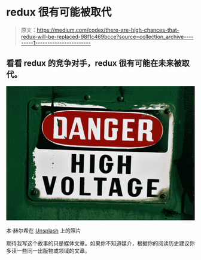 # redux 很有可能被取代

> 原文：<https://medium.com/codex/there-are-high-chances-that-redux-will-be-replaced-98f1c469bcce?source=collection_archive---------1----------------------->

## 看看 redux 的竞争对手，redux 很有可能在未来被取代。

![](img/da76f0fbb95ed7a5bdf7aa8c83fdcf95.png)

本·赫尔希在 [Unsplash](https://unsplash.com?utm_source=medium&utm_medium=referral) 上的照片

期待我写这个故事的只是媒体文章。如果你不知道媒介，根据你的阅读历史建议你多读一些同一出版物或领域的文章。